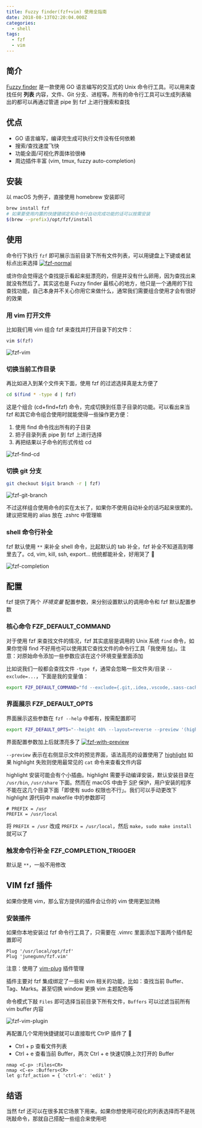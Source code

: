 ```yaml
---
title: Fuzzy finder(fzf+vim) 使用全指南
date: 2018-08-13T02:20:04.000Z
categories:
  - shell
tags:
  - fzf
  - vim
---
```


## 简介

[Fuzzy finder](https://github.com/junegunn/fzf) 是一款使用 GO 语言编写的交互式的 Unix 命令行工具。可以用来查找任何 **列表** 内容，文件、Git 分支、进程等。所有的命令行工具可以生成列表输出的都可以再通过管道 pipe 到 fzf 上进行搜索和查找

## 优点

* GO 语言编写，编译完生成可执行文件没有任何依赖
* 搜索/查找速度飞快
* 功能全面/可视化界面体验很棒
* 周边插件丰富 (vim, tmux, fuzzy auto-completion)

## 安装

以 macOS 为例子，直接使用 homebrew 安装即可

```bash
brew install fzf
# 如果要使用内置的快捷键绑定和命令行自动完成功能的话可以按需安装
$(brew --prefix)/opt/fzf/install
```

## 使用

命令行下执行 `fzf` 即可展示当前目录下所有文件列表，可以用键盘上下键或者鼠标点出来选择
[![fzf-normal](https://img10.360buyimg.com/devfe/jfs/t26002/277/432949068/59208/9725245b/5b6fc71fN03036763.png)](https://img10.360buyimg.com/devfe/jfs/t26002/277/432949068/59208/9725245b/5b6fc71fN03036763.png)

或许你会觉得这个查找提示看起来挺漂亮的，但是并没有什么卵用，因为查找出来就没有然后了。其实这也是 Fuzzy finder 最核心的地方，他只是一个通用的下拉查找功能，自己本身并不关心你用它来做什么，通常我们需要组合使用才会有很好的效果

### 用 vim 打开文件

比如我们用 vim 组合 fzf 来查找并打开目录下的文件：

```bash
vim $(fzf)
```

![fzf-vim](https://img30.360buyimg.com/devfe/jfs/t25372/5/461999989/83158/3ce44a5/5b6fc7f2Nd6432499.gif)

### 切换当前工作目录

再比如进入到某个文件夹下面，使用 fzf 的过滤选择真是太方便了

```bash
cd $(find * -type d | fzf)
```
这是个组合 (cd+find+fzf) 命令，完成切换到任意子目录的功能。可以看出来当 fzf 和其它命令组合使用时就能使得一些操作更方便：

1. 使用 find 命令找出所有的子目录
2. 把子目录列表 pipe 到 fzf 上进行选择
3. 再把结果以子命令的形式传给 cd

![fzf-find-cd](https://img13.360buyimg.com/devfe/jfs/t23848/96/1951894215/50884/20a513d7/5b6fcabbNb77c46d5.gif)

### 切换 git 分支

```bash
git checkout $(git branch -r | fzf)
```

![fzf-git-branch](https://img10.360buyimg.com/devfe/jfs/t23242/262/2000817850/127859/c0955478/5b6fce70N3c3573ae.gif)

不过这样组合使用命令的实在太长了，如果你不使用自动补全的话巧起来很累的。建议把常用的 alias 放在 .zshrc 中管理嘛

### shell 命令行补全

fzf 默认使用 `**` 来补全 shell 命令，比起默认的 tab 补全，fzf 补全不知道高到哪里去了。cd, vim, kill, ssh, export... 统统都能补全，好用哭了 🤣

![fzf-completion](https://img10.360buyimg.com/devfe/jfs/t24820/280/435378103/490486/3777afba/5b6fedc6N59529380.gif)

## 配置

fzf 提供了两个 *环境变量* 配置参数，来分别设置默认的调用命令和 fzf 默认配置参数

### 核心命令 FZF_DEFAULT_COMMAND

对于使用 fzf 来查找文件的情况，fzf 其实底层是调用的 Unix 系统 `find` 命令，如果你觉得 find 不好用也可以使用其它查找文件的命令行工具「我使用 [fd](https://github.com/sharkdp/fd)」。注意：对原始命令添加一些参数应该在这个环境变量里面添加

比如说我们一般都会查找文件 `-type f`，通常会忽略一些文件夹/目录 `--exclude=...`，下面是我的变量值：

```bash
export FZF_DEFAULT_COMMAND="fd --exclude={.git,.idea,.vscode,.sass-cache,node_modules,build} --type f"
```

### 界面展示 FZF_DEFAULT_OPTS

界面展示这些参数在 `fzf --help` 中都有，按需配置即可

```bash
export FZF_DEFAULT_OPTS="--height 40% --layout=reverse --preview '(highlight -O ansi {} || cat {}) 2> /dev/null | head -500'"
```
界面配置参数加上后就漂亮多了
[![fzf-with-preview](https://img11.360buyimg.com/devfe/jfs/t24178/228/1983729650/93496/412c5c52/5b6fd697N0d686b66.png)](https://img11.360buyimg.com/devfe/jfs/t24178/228/1983729650/93496/412c5c52/5b6fd697N0d686b66.png)

`--preview` 表示在右侧显示文件的预览界面，语法高亮的设置使用了 [highlight](http://www.andre-simon.de/doku/highlight/en/highlight.php) 如果 highlight 失败则使用最常见的 `cat` 命令来查看文件内容

highlight 安装可能会有个小插曲。highlight 需要手动编译安装，默认安装目录在 `/usr/bin`, `/usr/share` 下面。然而在 macOS 中由于 <abbr title="System Integrity Protection">SIP</abbr> 保护，用户安装的程序不能在这几个目录下面「即使有 sudo 权限也不行」。我们可以手动更改下 highlight 源代码中 makefile 中的参数即可

```make
# PREFIX = /usr
PREFIX = /usr/local
```
将 `PREFIX = /usr` 改成 `PREFIX = /usr/local`，然后 `make`，`sudo make install` 就可以了

### 触发命令行补全 FZF_COMPLETION_TRIGGER

默认是 `**`，一般不用修改

## VIM fzf 插件

如果你使用 vim，那么官方提供的插件会让你的 vim 使用更加流畅

### 安装插件

如果你本地安装过 fzf 命令行工具了，只需要在 .vimrc 里面添加下面两个插件配置即可

```vim
Plug '/usr/local/opt/fzf'
Plug 'junegunn/fzf.vim'
```

注意：使用了 [vim-plug](https://github.com/junegunn/vim-plug) 插件管理

插件主要对 fzf 集成绑定了一些和 vim 相关的功能，比如：查找当前 Buffer、Tag、Marks。甚至切换 window 更换 vim 主题配色等

命令模式下敲 `Files` 即可选择当前目录下所有文件，`Buffers` 可以过滤当前所有 vim buffer 内容

![fzf-vim-plugin](https://img10.360buyimg.com/devfe/jfs/t25240/349/434572567/558564/433c151a/5b6fdfadNfd6ea407.gif)

再配置几个常用快捷键就可以直接取代 CtrlP 插件了 🤔

* Ctrl + p 查看文件列表
* Ctrl + e 查看当前 Buffer，两次 Ctrl + e 快速切换上次打开的 Buffer

```vim
nmap <C-p> :Files<CR>
nmap <C-e> :Buffers<CR>
let g:fzf_action = { 'ctrl-e': 'edit' }
```

## 结语

当然 fzf 还可以在很多其它场景下用来。如果你想使用可视化的列表选择而不是咣咣敲命令，那就自己搭配一些组合来使用吧